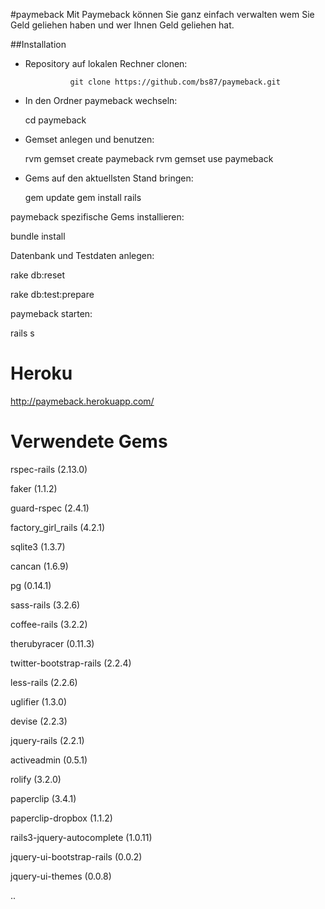 #paymeback
Mit Paymeback können Sie ganz einfach verwalten wem Sie Geld geliehen haben und wer Ihnen Geld geliehen hat. 


##Installation
* Repository auf lokalen Rechner clonen:

				git clone https://github.com/bs87/paymeback.git

* In den Ordner paymeback wechseln:

	cd paymeback

* Gemset anlegen und benutzen:
	
	rvm gemset create paymeback
 	rvm gemset use paymeback

* Gems auf den aktuellsten Stand bringen:

 	gem update
 	gem install rails

paymeback spezifische Gems installieren:

 bundle install

Datenbank und Testdaten anlegen:

 rake db:reset

 rake db:test:prepare


paymeback starten:

  rails s


Heroku
======
http://paymeback.herokuapp.com/


Verwendete Gems
==========
rspec-rails (2.13.0)

faker (1.1.2)

guard-rspec (2.4.1)

factory_girl_rails (4.2.1)

sqlite3 (1.3.7)

cancan (1.6.9)

pg (0.14.1)

sass-rails (3.2.6)

coffee-rails (3.2.2)

therubyracer (0.11.3)

twitter-bootstrap-rails (2.2.4)

less-rails (2.2.6)

uglifier (1.3.0)

devise (2.2.3)

jquery-rails (2.2.1)

activeadmin (0.5.1)

rolify (3.2.0)

paperclip (3.4.1)

paperclip-dropbox (1.1.2)

rails3-jquery-autocomplete (1.0.11)

jquery-ui-bootstrap-rails (0.0.2)

jquery-ui-themes (0.0.8)

..